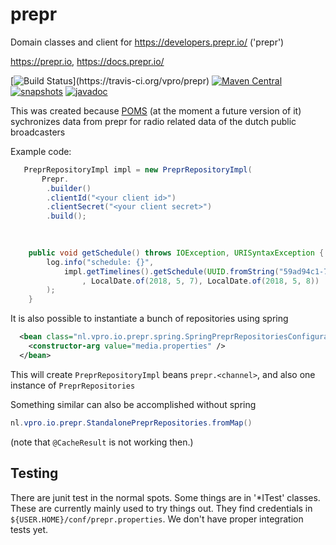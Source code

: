 # prepr
Domain classes and client for https://developers.prepr.io/ ('prepr')

https://prepr.io, https://docs.prepr.io/


[![Build Status](https://travis-ci.org/vpro/prepr.svg?)](https://travis-ci.org/vpro/prepr)
[![Maven Central](https://img.shields.io/maven-central/v/nl.vpro/prepr.svg?label=Maven%20Central)](https://search.maven.org/search?q=g:%22nl.vpro%22%20AND%20a:%22prepr%22)
[![snapshots](https://img.shields.io/nexus/s/https/oss.sonatype.org/nl.vpro/prepr.svg)](https://oss.sonatype.org/content/repositories/staging/nl/vpro/prepr)
[![javadoc](http://www.javadoc.io/badge/nl.vpro/prepr.svg?color=blue)](http://www.javadoc.io/doc/nl.vpro/prepr)


This was created because [POMS](https://rs.poms.omroep.nl/v1) (at the moment a future version of it) sychronizes data from prepr for radio related data of the dutch public broadcasters


Example code:
```java
   PreprRepositoryImpl impl = new PreprRepositoryImpl(
       Prepr.
        .builder()
        .clientId("<your client id>")
        .clientSecret("<your client secret>")
        .build();

 
   
    public void getSchedule() throws IOException, URISyntaxException {
        log.info("schedule: {}",
            impl.getTimelines().getSchedule(UUID.fromString("59ad94c1-7dec-4ea0-a9b4-b9eb4b6cfb16") // Channel.RAD5)
                , LocalDate.of(2018, 5, 7), LocalDate.of(2018, 5, 8))
        );
    }
```
It is also possible to instantiate a bunch of  repositories using spring
```xml
  <bean class="nl.vpro.io.prepr.spring.SpringPreprRepositoriesConfiguration">
    <constructor-arg value="media.properties" />
  </bean>
```
This will create ``PreprRepositoryImpl`` beans ``prepr.<channel>``, and also one instance of ``PreprRepositories``


Something similar can also be accomplished without spring
```java
nl.vpro.io.prepr.StandalonePreprRepositories.fromMap()

```
(note that ``@CacheResult`` is not working then.)

## Testing

There are junit test in the normal spots. Some things are in '*ITest' classes. These are currently mainly used to try things out. They find credentials in `${USER.HOME}/conf/prepr.properties`. We don't have proper integration tests yet.
